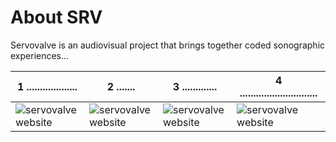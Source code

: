 # About SRV

Servovalve is an audiovisual project that brings together coded sonographic experiences...

| 1 ...................    | 2 .......   | 3 .............   | 4 .............................   |
| --- | --- | --- | --- |
| ![servovalve website](https://www.servovalve.org/nova/img/hdr1.svg) | ![servovalve website](https://www.servovalve.org/nova/img/hdr1.svg) | ![servovalve website](https://www.servovalve.org/nova/img/hdr1.svg) | ![servovalve website](https://www.servovalve.org/nova/img/hdr1.svg) |
